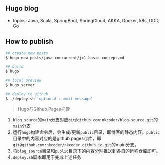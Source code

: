 ## Hugo blog

- topics: Java, Scala, SpringBoot, SpringCloud, AKKA, Docker, k8s, DDD, Go

## How to publish

```bash
## create new posts
$ hugo new posts/java-concurrent/jc1-basic-concept.md

## build
$ hugo

## local preview
$ hugo server

## deploy to github
$ ./deploy.sh 'optional commit message'
```

> Hugo与Github Pages托管

1. `blog_source`的`main`分支对应`git@github.com:nkcoder/blog-source.git`的`main`分支
2. 运行`hugo`构建命令后，会生成/更新`public`目录，即博客的静态内容。`public`目录中的内容对应的是github pages仓库，即`git@github.com:nkcoder/nkcoder.github.io.git`的main分支。
3. 将`blog_source`目录和`public`目录下的内容分别推送到各自的远程仓库即可。
4. `deploy.sh`脚本即用于完成上述任务
